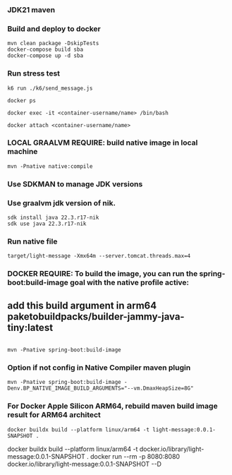 ### JDK21 maven

### Build and deploy to docker
```shell
mvn clean package -DskipTests
docker-compose build sba
docker-compose up -d sba
```

### Run stress test
```shell
k6 run ./k6/send_message.js
```


```shell
docker ps
```
```shell
docker exec -it <container-username/name> /bin/bash
```
```shell
docker attach <container-username/name>
```


### LOCAL GRAALVM REQUIRE: build native image in local machine
```shell
mvn -Pnative native:compile
```

### Use SDKMAN to manage JDK versions
### Use graalvm jdk version of nik.
```shell
sdk install java 22.3.r17-nik
sdk use java 22.3.r17-nik
```

### Run native file
```shell
target/light-message -Xmx64m --server.tomcat.threads.max=4 
```



### DOCKER REQUIRE: To build the image, you can run the spring-boot:build-image goal with the native profile active:
## add this build argument in arm64 paketobuildpacks/builder-jammy-java-tiny:latest
```shell

mvn -Pnative spring-boot:build-image
```

### Option if not config in Native Compiler maven plugin
```shell
mvn -Pnative spring-boot:build-image -Denv.BP_NATIVE_IMAGE_BUILD_ARGUMENTS="--vm.DmaxHeapSize=8G"
```

### For Docker Apple Silicon ARM64, rebuild maven build image result for ARM64 architect
```shell
docker buildx build --platform linux/arm64 -t light-message:0.0.1-SNAPSHOT . 
```
docker buildx build --platform linux/arm64 -t docker.io/library/light-message:0.0.1-SNAPSHOT .
docker run --rm -p 8080:8080 docker.io/library/light-message:0.0.1-SNAPSHOT --D
